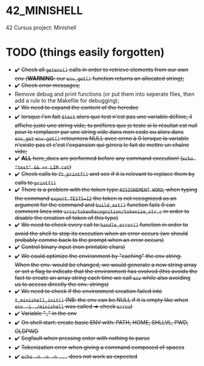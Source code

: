 # 42_MINISHELL
42 Cursus project: Minishell

# TODO (things easily forgotten)
- ✔️ ~~Check all `getenv()` calls in order to retrieve elements from our own env (**WARNING**: our `env_get()` function returns an allocated string);~~
- ✔️ ~~Check error messages;~~
- Remove debug and print functions (or put them into seperate files, then add a rule to the Makefile for debugging);
- ✔️ ~~We need to expand the content of the heredoc~~
- ✔️ ~~lorsque l'on fait `$test` alors que test n'est pas une variable définie, il affiche juste une string vide, tu préfères que je teste si le résultat est null pour le remplacer par une string vide dans mon code ou alors dans `env_get` `env-get()` retournera NULL avec errno à 0 lorsque la variable n'existe pas et c'est l'expansion qui gèrera le fait de mettre un chaîne vide;~~
- ✔️ ~~**ALL** here_docs are performed before any command execution! (`echo "test" && << LIM cat`)~~
- ✔️ ~~Check calls to `ft_printf()` and see if it is relevant to replace them by calls to `printf()`~~
- ✔️ ~~There is a problem with the token type `ASSIGNEMENT WORD`, when typing the command `export TESTS=12` the token is not recognized as an argument for the command and `build_ast()` function fails (I can comment lines into `srcs/tokenRecognition/tokenize_str.c` in order to disable the creation of token of this type)~~
- ✔️ ~~We need to check every call to `handle_error()` function in order to avoid the shell to stop its execution when an error occurs (we should probably comme back to the prompt when an error occurs)~~
- ✔️ ~~Control binary input (non printable chars)~~
- ✔️ ~~We could optimize the environment by "caching" the env string. When the env. would be changed, we would generate a new string array or set a flag to indicate that the environment has evolved (this avoids the fact to create an array string each time we call `env` while also avoiding us to access directly the env. strings)~~
- ✔️ ~~We need to check if the environment creation failed into `t_minishell_init()` (NB: the env can be NULL if it is empty like when `env -i ./minishell` was called => check `errno`)~~
- ✔️ ~~Variable "_" in the env~~
- ✔️ ~~On shell start: create basic ENV with: PATH, HOME, SHLLVL, PWD, OLDPWD~~
- ✔️ ~~Segfault when pressing enter with nothing to parse~~
- ✔️ ~~Tokenization error when giving a command composed of spaces~~
- ✔️ ~~`echo -n -n -n ...` does not work as expected~~
